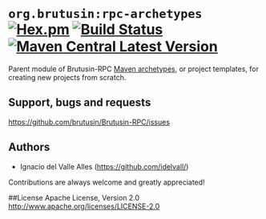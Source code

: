 # `org.brutusin:rpc-archetypes` [![Hex.pm](https://img.shields.io/hexpm/l/plug.svg)](http://www.apache.org/licenses/LICENSE-2.0) [![Build Status](https://api.travis-ci.org/brutusin/Brutusin-RPC.svg?branch=master)](https://travis-ci.org/brutusin/Brutusin-RPC) [![Maven Central Latest Version](https://maven-badges.herokuapp.com/maven-central/org.brutusin/rpc-archetypes/badge.svg)](https://maven-badges.herokuapp.com/maven-central/org.brutusin/rpc-archetypes/)

Parent module of Brutusin-RPC [Maven archetypes](https://maven.apache.org/guides/introduction/introduction-to-archetypes.html), or project templates, for creating new projects from scratch.

## Support, bugs and requests
https://github.com/brutusin/Brutusin-RPC/issues

## Authors

- Ignacio del Valle Alles (<https://github.com/idelvall/>)

Contributions are always welcome and greatly appreciated!

##License
Apache License, Version 2.0
http://www.apache.org/licenses/LICENSE-2.0
